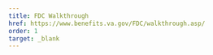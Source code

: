 ```yaml
---
title: FDC Walkthrough
href: https://www.benefits.va.gov/FDC/walkthrough.asp/
order: 1
target: _blank
---
```


